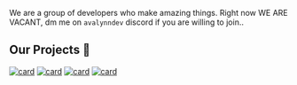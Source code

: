 We are a group of developers who make amazing things. Right now WE ARE VACANT, dm me on `avalynndev` discord if you are willing to join..

## Our Projects 🍿

[![card](https://github-readme-stats.vercel.app/api/pin/?username=InfiniteDevs&repo=animunet&theme=dark&show_icons=true&icon_color=FFFFFF&include_all_commits=true&layout=compact&border_radius=15)](https://github.com/InfiniteDevs/animunet)
[![card](https://github-readme-stats.vercel.app/api/pin/?username=InfiniteDevs&repo=animetize-api&theme=dark&show_icons=true&icon_color=FFFFFF&include_all_commits=true&layout=compact&border_radius=15)](https://github.com/InfiniteDevs/animetize-api)
[![card](https://github-readme-stats.vercel.app/api/pin/?username=InfiniteDevs&repo=vegenta&theme=dark&show_icons=true&icon_color=FFFFFF&include_all_commits=true&layout=compact&border_radius=15)](https://github.com/InfiniteDevs/vegenta)
[![card](https://github-readme-stats.vercel.app/api/pin/?username=InfiniteDevs&repo=subrey&theme=dark&show_icons=true&icon_color=FFFFFF&include_all_commits=true&layout=compact&border_radius=15)](https://github.com/InfiniteDevs/subrey)

<!--

**Here are some ideas to get you started:**

🙋‍♀️ A short introduction - what is your organization all about?
🌈 Contribution guidelines - how can the community get involved?
👩‍💻 Useful resources - where can the community find your docs? Is there anything else the community should know?
🍿 Fun facts - what does your team eat for breakfast?
🧙 Remember, you can do mighty things with the power of [Markdown](https://docs.github.com/github/writing-on-github/getting-started-with-writing-and-formatting-on-github/basic-writing-and-formatting-syntax)
-->
